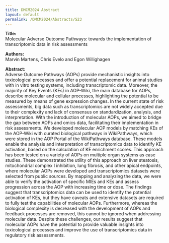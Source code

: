 ```yaml
---
title: DMCM2024 Abstract
layout: default
permalink: /DMCM2024/Abstracts/S23
---
```


**Title:** \
Molecular Adverse Outcome Pathways: towards the implementation of transcriptomic data in risk assessments

**Authors:** \
Marvin Martens, Chris Evelo and Egon Willighagen

**Abstract:** \
Adverse Outcome Pathways (AOPs) provide mechanistic insights into toxicological processes and offer a potential replacement for animal studies with in vitro testing systems, including transcriptomic data. Moreover, the majority of Key Events (KEs) in AOP-Wiki, the main database for AOPs, describe molecular and cellular processes, highlighting the potential to be measured by means of gene expression changes. In the current state of risk assessments, big data such as transcriptomics are not widely accepted due to their complexity and lack of consensus on standardization, analysis, and interpretation. With the introduction of molecular AOPs, we aimed to bridge the gap between AOPs and omics data, facilitating their implementation in risk assessments.
We developed molecular AOP models by matching KEs of the AOP-Wiki with curated biological pathways in WikiPathways, which were stored in the AOP Portal of the WikiPathways database. These models enable the analysis and interpretation of transcriptomics data to identify KE activation, based on the calculation of KE enrichment scores. This approach has been tested on a variety of AOPs on multiple organ systems as case studies.
These demonstrated the utility of this approach on liver steatosis, mitochondrial complex I inhibition, lung fibrosis, and other apical endpoints, where molecular AOPs were developed and transcriptomics datasets were selected from public sources. By mapping and analyzing the data, we were able to verify the activation of specific MIEs and KEs and assess progression across the AOP with increasing time or dose. The findings suggest that transcriptomics data can be used to identify the potential activation of KEs, but they have caveats and extensive datasets are required to fully test the capabilities of molecular AOPs. Furthermore, whereas the biological complexity is decreased with the development of AOPs and feedback processes are removed, this cannot be ignored when addressing molecular data. Despite these challenges, our results suggest that molecular AOPs have the potential to provide valuable insights into toxicological processes and improve the use of transcriptomics data in regulatory risk assessments.

